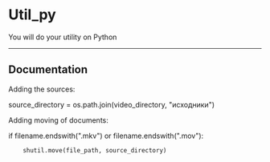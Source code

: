 # Util_py
You will do your utility on Python

----------------
Documentation
----------------
Adding the sources:

source_directory = os.path.join(video_directory, "исходники")

Adding moving of documents:

if filename.endswith(".mkv") or filename.endswith(".mov"):
       
        shutil.move(file_path, source_directory)
